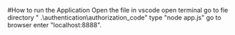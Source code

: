 #How to run the Application 
Open the file in vscode
open terminal
go to fie directory " .\authentication\authorization_code\"
type "node app.js"
go to browser enter "localhost:8888".